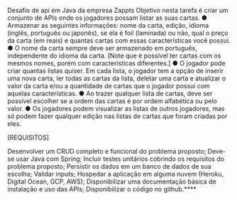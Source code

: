 
Desafio de api em Java da empresa Zappts 
Objetivo nesta tarefa é criar um conjunto de APIs onde os jogadores possam listar as suas cartas. 
● Armazenar as seguintes informações: 
nome da carta, edição, idioma (inglês, português ou japonês), 
se ela é foil (laminada) ou não, qual o preço da carta (em reais) e 
quantas cartas com essas características você possui. 
● O nome da carta sempre deve ser armazenado em português, 
independente do idioma da carta. 
[Note que é possível ter cartas com os mesmos nomes, porém com características diferentes.]
● O jogador pode criar quantas listas quiser. Em cada lista, 
o jogador tem a opção de inserir uma nova carta, ler todas as cartas da lista, 
deletar uma carta e atualizar o valor da carta e/ou a quantidade de cartas que o 
jogador possui com aquelas características. 
● Ao trazer qualquer lista de cartas, 
deve ser possível escolher se a ordem das cartas é por ordem alfabética ou pelo valor. 
● Os jogadores podem visualizar as listas de outros jogadores, 
mas só podem fazer qualquer edição nas listas de cartas que foram criadas por eles.

[REQUISITOS]

Desenvolver um CRUD completo e funcional do problema proposto;
Deve-se usar Java com Spring;
Incluir testes unitários cobrindo os requisitos do problema proposto;
Persistir os dados em um banco de dados de sua escolha;
Validar inputs;
Hospedar a aplicação em alguma nuvem (Heroku, Digital Ocean, GCP, AWS);
Disponibilizar uma documentação básica de instalação e uso das APIs;
Disponibilizar o código no github.****
